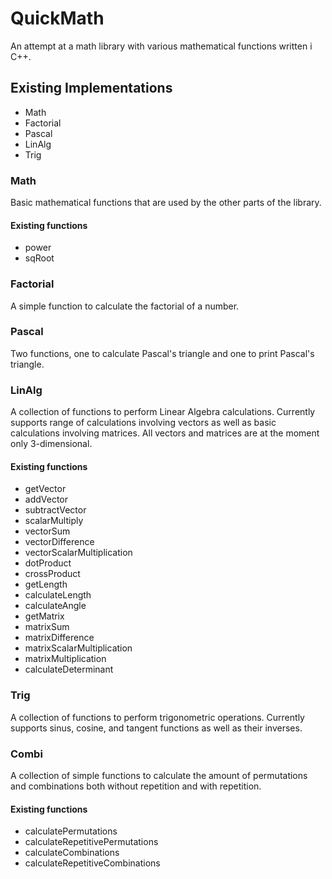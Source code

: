 # QuickMath
An attempt at a math library with various mathematical functions written i C++.

## Existing Implementations
* Math
* Factorial
* Pascal
* LinAlg
* Trig

### Math
Basic mathematical functions that are used by the other parts of the library.
#### Existing functions
* power
* sqRoot

### Factorial
A simple function to calculate the factorial of a number.

### Pascal
Two functions, one to calculate Pascal's triangle and one to print Pascal's
triangle.

### LinAlg
A collection of functions to perform Linear Algebra calculations. Currently supports range of calculations involving vectors as well as basic calculations involving matrices. All vectors and matrices are at the moment only 3-dimensional.
#### Existing functions
* getVector
* addVector
* subtractVector
* scalarMultiply
* vectorSum
* vectorDifference
* vectorScalarMultiplication
* dotProduct
* crossProduct
* getLength
* calculateLength
* calculateAngle
* getMatrix
* matrixSum
* matrixDifference
* matrixScalarMultiplication
* matrixMultiplication
* calculateDeterminant

### Trig
A collection of functions to perform trigonometric operations. Currently
supports sinus, cosine, and tangent functions as well as their inverses.

### Combi
A collection of simple functions to calculate the amount of permutations and
combinations both without repetition and with repetition.
#### Existing functions
* calculatePermutations
* calculateRepetitivePermutations
* calculateCombinations
* calculateRepetitiveCombinations
